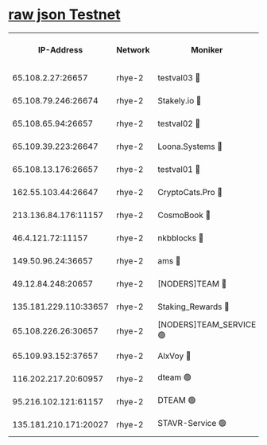 
[raw json Testnet](https://rpc-check.quickt.stavr.tech/quickt/rpc-quickt-result.json)
=


<table><tr><th>IP-Address</th><th>Network</th><th>Moniker</th><th>Latest Block Height</th><th>Earliest Block Height</th><th>Catching Up</th><th>Tx Index</th><th>Voting Power</th><th>Scan Time</th></tr><tr><td>65.108.2.27:26657</td><td>rhye-2</td><td>testval03 🔴</td><td>1005455</td><td>1</td><td>False</td><td>on</td><td>11002050</td><td>2024-02-27T13:43:06.866263379UTC</td></tr><tr><td>65.108.79.246:26674</td><td>rhye-2</td><td>Stakely.io 🔴</td><td>1005456</td><td>1</td><td>False</td><td>on</td><td>10010</td><td>2024-02-27T13:43:09.241924262UTC</td></tr><tr><td>65.108.65.94:26657</td><td>rhye-2</td><td>testval02 🔴</td><td>1005456</td><td>1</td><td>False</td><td>on</td><td>11002050</td><td>2024-02-27T13:43:11.953365823UTC</td></tr><tr><td>65.109.39.223:26647</td><td>rhye-2</td><td>Loona.Systems 🔴</td><td>1005457</td><td>1</td><td>False</td><td>off</td><td>86949</td><td>2024-02-27T13:43:14.565840974UTC</td></tr><tr><td>65.108.13.176:26657</td><td>rhye-2</td><td>testval01 🔴</td><td>1005457</td><td>1</td><td>False</td><td>on</td><td>13082010</td><td>2024-02-27T13:43:15.573105208UTC</td></tr><tr><td>162.55.103.44:26647</td><td>rhye-2</td><td>CryptoCats.Pro 🔴</td><td>1005462</td><td>1</td><td>False</td><td>off</td><td>9999</td><td>2024-02-27T13:43:47.555522230UTC</td></tr><tr><td>213.136.84.176:11157</td><td>rhye-2</td><td>CosmoBook 🔴</td><td>1005461</td><td>65301</td><td>False</td><td>off</td><td>1528057</td><td>2024-02-27T13:43:41.205799869UTC</td></tr><tr><td>46.4.121.72:11157</td><td>rhye-2</td><td>nkbblocks 🔴</td><td>1005454</td><td>70101</td><td>False</td><td>off</td><td>81084</td><td>2024-02-27T13:43:00.040052227UTC</td></tr><tr><td>149.50.96.24:36657</td><td>rhye-2</td><td>ams 🔴</td><td>1005460</td><td>133501</td><td>False</td><td>on</td><td>10732</td><td>2024-02-27T13:43:30.740390641UTC</td></tr><tr><td>49.12.84.248:20657</td><td>rhye-2</td><td>[NODERS]TEAM 🔴</td><td>1005459</td><td>146001</td><td>False</td><td>on</td><td>59690</td><td>2024-02-27T13:43:28.367993664UTC</td></tr><tr><td>135.181.229.110:33657</td><td>rhye-2</td><td>Staking_Rewards 🔴</td><td>1005457</td><td>149101</td><td>False</td><td>on</td><td>9900</td><td>2024-02-27T13:43:14.879761036UTC</td></tr><tr><td>65.108.226.26:30657</td><td>rhye-2</td><td>[NODERS]TEAM_SERVICE 🟢</td><td>1005457</td><td>241501</td><td>False</td><td>on</td><td>0</td><td>2024-02-27T13:43:15.221052285UTC</td></tr><tr><td>65.109.93.152:37657</td><td>rhye-2</td><td>AlxVoy 🔴</td><td>1005455</td><td>315173</td><td>False</td><td>on</td><td>150351</td><td>2024-02-27T13:43:04.480558484UTC</td></tr><tr><td>116.202.217.20:60957</td><td>rhye-2</td><td>dteam 🟢</td><td>1005456</td><td>421794</td><td>False</td><td>on</td><td>0</td><td>2024-02-27T13:43:12.187078906UTC</td></tr><tr><td>95.216.102.121:61157</td><td>rhye-2</td><td>DTEAM 🟢</td><td>946425</td><td>945401</td><td>False</td><td>on</td><td>0</td><td>2024-02-27T13:43:09.574596130UTC</td></tr><tr><td>135.181.210.171:20027</td><td>rhye-2</td><td>STAVR-Service 🟢</td><td>1005459</td><td>1003501</td><td>False</td><td>on</td><td>0</td><td>2024-02-27T13:43:26.098836674UTC</td></tr></table>